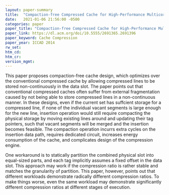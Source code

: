 ```yaml
---
layout: paper-summary
title:  "Compaction-free Compressed Cache for High-Performance Multicore System"
date:   2021-01-06 21:56:00 -0500
categories: paper
paper_title: "Compaction-free Compressed Cache for High-Performance Multicore System"
paper_link: https://dl.acm.org/doi/10.5555/2691365.2691396
paper_keyword: Cache Compression
paper_year: ICCAD 2014
rw_set:
htm_cd:
htm_cr:
version_mgmt:
---
```


This paper proposes compaction-free cache design, which optimizes over the conventional compressed cache by allowing
compressed lines to be stored non-continuously in the data slot.
The paper points out that conventional compressed caches often suffer from external fragmentation caused by not
being able to store compressed lines in a non-continuous manner. In these designs, even if the current set has suffcient
storage for a compressed line, if none of the individual vacant segments is large enough for the new line, insertion 
operation would still require compacting the physical storage by moving existing lines around and updating their tag 
pointers, such that vacant segments will be merged and the insertion becomes feasible. 
The compaction operation incurrs extra cycles on the insertion data path, requires dedicated circuit, increases
energy consumption of the cache, and complicates design of the compression engine.

One workaround is to statically partition the combined physical slot into equal-sized parts, and each tag 
implicitly assumes a fixed offset in the data slot. This approach may work if the compression ratio is rather
stable and matches the granularity of partition. This paper, however, points out that different workloads 
demonstrate radically different compression ratios. To make things worse, even the same workload may demonstrate
significantly different compression ratios at different stages of execution.
